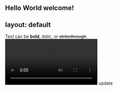 Hello World welcome!
---
layout: default
---

Text can be **bold**, _italic_, or ~~strikethrough~~.
<video src="[https://user-images.githubusercontent.com/169707/126715420-991ad821-9ac8-4b66-b79e-e0966e0f3a89.mp4](https://www.youtube.com/watch?v=9tQWLg4E90M)" controls="controls" style="max-width: 730px;">
</video>
update
